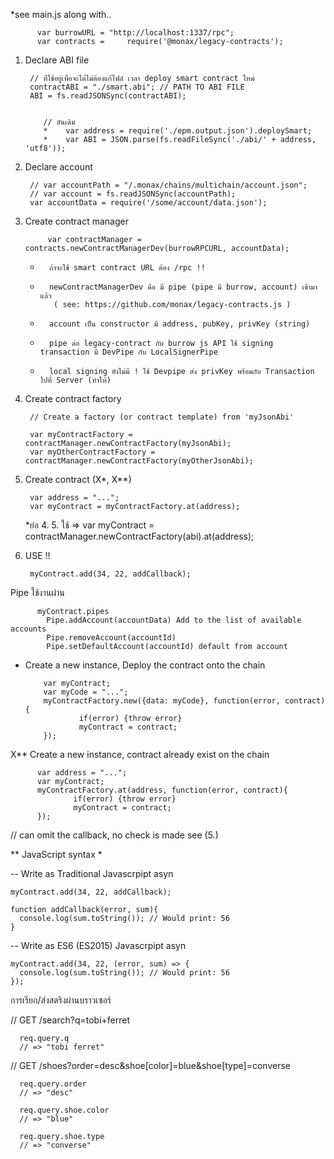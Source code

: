 
*see main.js along with..

          var burrowURL = "http://localhost:1337/rpc";
          var contracts =     require('@monax/legacy-contracts');

  1. Declare ABI file
    
          // ที่ใช้อยู่เพื่อจะได้ไม่ต้องแก้ไฟล์ เวลา deploy smart contract ใหม่
          contractABI = "./smart.abi"; // PATH TO ABI FILE
          ABI = fs.readJSONSync(contractABI);
          
         
             // อันเดิม
             *    var address = require('./epm.output.json').deploySmart;
             *    var ABI = JSON.parse(fs.readFileSync('./abi/' + address, 'utf8'));


  2. Declare account
  
          // var accountPath = "/.monax/chains/multichain/account.json";
          // var account = fs.readJSONSync(accountPath);
          var accountData = require('/some/account/data.json');


  3. Create contract manager
  
              var contractManager = contracts.newContractManagerDev(burrowRPCURL, accountData);

      *       ถ้าจะใช้ smart contract URL ต้อง /rpc !!
      *       newContractManagerDev คือ มี pipe (pipe มี burrow, account) เข้ามาแล้ว  
               ( see: https://github.com/monax/legacy-contracts.js )
      *       account เป็น constructor มี address, pubKey, privKey (string)
      *       pipe ต่อ legacy-contract กับ burrow js API ใช้ signing transaction มี DevPipe กับ LocalSignerPipe
      *       local signing ยังไม่มี ! ใช้ Devpipe ส่ง privKey พร้อมกับ Transaction ไปที่ Server (ทำให้)

  4. Create contract factory 
  
          // Create a factory (or contract template) from 'myJsonAbi'
          
          var myContractFactory = contractManager.newContractFactory(myJsonAbi);
          var myOtherContractFactory = contractManager.newContractFactory(myOtherJsonAbi);

  5. Create contract (X*, X**)
  
          var address = "...";
          var myContract = myContractFactory.at(address);

       *ย่อ 4. 5. ใช้ => var myContract = contractManager.newContractFactory(abi).at(address);

  6. USE !!
  
          myContract.add(34, 22, addCallback);


Pipe ใช้งานผ่าน

          myContract.pipes
            Pipe.addAccount(accountData) Add to the list of available accounts
            Pipe.removeAccount(accountId)
            Pipe.setDefaultAccount(accountId) default from account



* Create a new instance, Deploy the contract onto the chain

          var myContract;
          var myCode = "...";
          myContractFactory.new({data: myCode}, function(error, contract){
                  if(error) {throw error}
                  myContract = contract;
          });

X** Create a new instance, contract already exist on the chain

          var address = "...";
          var myContract;
          myContractFactory.at(address, function(error, contract){
                  if(error) {throw error}
                  myContract = contract;
          });
  // can omit the callback, no check is made see (5.)

** JavaScript syntax *

-- Write as Traditional Javascrpipt asyn

    myContract.add(34, 22, addCallback);

    function addCallback(error, sum){
      console.log(sum.toString()); // Would print: 56
    }

-- Write as ES6 (ES2015) Javascrpipt asyn

    myContract.add(34, 22, (error, sum) => {
      console.log(sum.toString()); // Would print: 56
    });




การเรียก/ส่งสตริงผ่านบราวเซอร์

// GET /search?q=tobi+ferret

      req.query.q
      // => "tobi ferret"

// GET /shoes?order=desc&shoe[color]=blue&shoe[type]=converse

      req.query.order     
      // => "desc"

      req.query.shoe.color
      // => "blue"

      req.query.shoe.type
      // => "converse"


